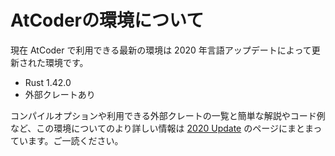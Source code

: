 <!-- -*- coding:utf-8-unix -*- -->

# AtCoderの環境について

現在 AtCoder で利用できる最新の環境は 2020 年言語アップデートによって更新された環境です。

- Rust 1.42.0
- 外部クレートあり

コンパイルオプションや利用できる外部クレートの一覧と簡単な解説やコード例など、この環境についてのより詳しい情報は [2020 Update](https://github.com/rust-lang-ja/atcoder-rust-resources/wiki/2020-Update) のページにまとまっています。ご一読ください。
